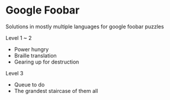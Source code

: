 # Google Foobar

Solutions in mostly multiple languages for google foobar puzzles


Level 1 ~ 2

* Power hungry
* Braille translation
* Gearing up for destruction

Level 3

* Queue to do
* The grandest staircase of them all
